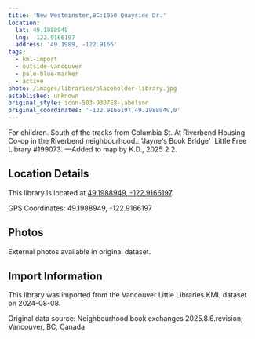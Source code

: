 ```yaml
---
title: 'New Westminster,BC:1050 Quayside Dr.'
location:
  lat: 49.1988949
  lng: -122.9166197
  address: '49.1989, -122.9166'
tags:
  - kml-import
  - outside-vancouver
  - pale-blue-marker
  - active
photo: /images/libraries/placeholder-library.jpg
established: unknown
original_style: icon-503-93D7E8-labelson
original_coordinates: '-122.9166197,49.1988949,0'
---
```

For children.
South of the tracks from Columbia St.
At Riverbend Housing Co-op 
in the Riverbend neighbourhood..
'Jayne's Book Bridge' 
Little Free LIbrary #199073.
—Added to map by K.D., 2025 2 2.

## Location Details

This library is located at [49.1988949, -122.9166197](https://www.google.com/maps?q=49.1988949,-122.9166197).

GPS Coordinates: 49.1988949, -122.9166197

## Photos

External photos available in original dataset.

## Import Information

This library was imported from the Vancouver Little Libraries KML dataset on 2024-08-08.

Original data source: Neighbourhood book exchanges 2025.8.6.revision; Vancouver, BC, Canada
